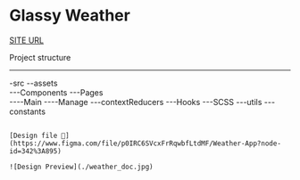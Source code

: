 # Glassy Weather

[SITE URL](https://glassy-weather.netlify.app/)

Project structure
________________

-src
--assets    
---Components 
---Pages   
----Main
----Manage
---contextReducers
---Hooks
---SCSS
---utils 
---constants
```

[Design file 🔗](https://www.figma.com/file/p0IRC6SVcxFrRqwbfLtdMF/Weather-App?node-id=342%3A895)

![Design Preview](./weather_doc.jpg)
